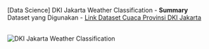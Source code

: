 [Data Science] DKI Jakarta Weather Classification - **Summary**<br>
Dataset yang Digunakan - <a href="https://data.jakarta.go.id/dataset/data-prakiraan-cuaca-wilayah-provinsi-dki-jakarta-tahun-2018">Link Dataset Cuaca Provinsi DKI Jakarta</a><br><br>

![DKI Jakarta Weather Classification](https://github.com/raihankemmy/IDX_Partners-Data_Engineer/assets/60603057/7eeb32c6-8d17-41ad-930b-871312e34b57)


